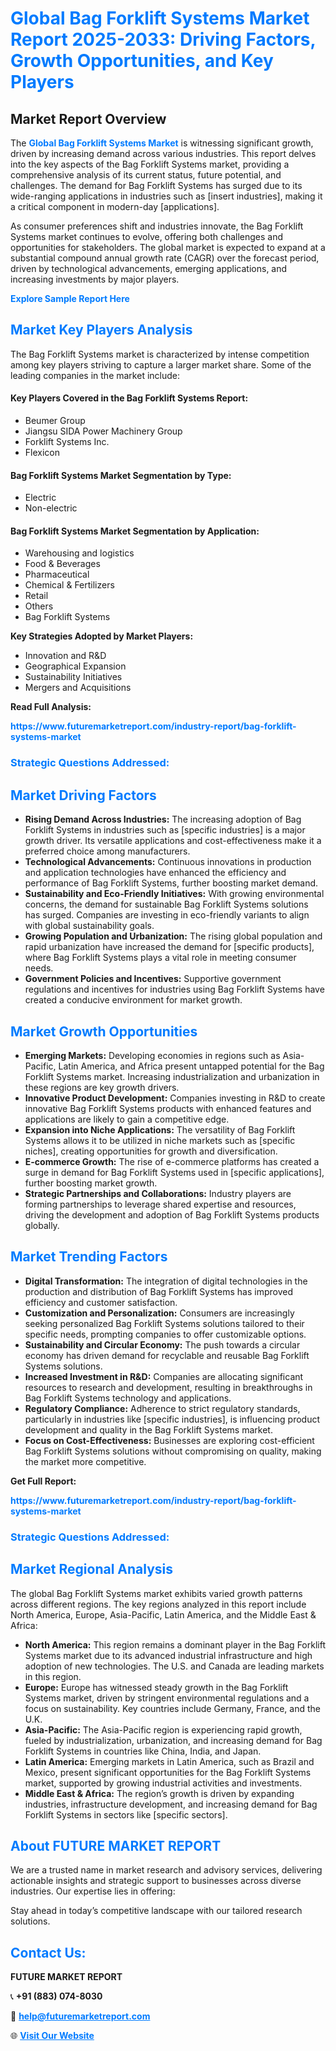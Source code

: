 <h1 style="color: #007BFF;">Global Bag Forklift Systems Market Report 2025-2033: Driving Factors, Growth Opportunities, and Key Players</h1>

<section id="overview">
<h2>Market Report Overview</h2>
<p>The <a href="https://www.futuremarketreport.com/industry-report/bag-forklift-systems-market" style="color: #007BFF; text-decoration: none;"><strong>Global Bag Forklift Systems Market</strong></a> is witnessing significant growth, driven by increasing demand across various industries. This report delves into the key aspects of the Bag Forklift Systems market, providing a comprehensive analysis of its current status, future potential, and challenges. The demand for Bag Forklift Systems has surged due to its wide-ranging applications in industries such as [insert industries], making it a critical component in modern-day [applications].</p>
<p>As consumer preferences shift and industries innovate, the Bag Forklift Systems market continues to evolve, offering both challenges and opportunities for stakeholders. The global market is expected to expand at a substantial compound annual growth rate (CAGR) over the forecast period, driven by technological advancements, emerging applications, and increasing investments by major players.</p>
</section>

<section id="overview">
<p><a href="https://www.futuremarketreport.com/request-sample/reportId=113166" style="color: #007BFF; text-decoration: none;"><strong>Explore Sample Report Here</strong></a></p>
</section>

<section id="key-players">
<h2 style="color: #007BFF;">Market Key Players Analysis</h2>
<p>The Bag Forklift Systems market is characterized by intense competition among key players striving to capture a larger market share. Some of the leading companies in the market include:</p>
<h4>Key Players Covered in the Bag Forklift Systems Report:</h4>
<ul><li>Beumer Group</li><li>Jiangsu SIDA Power Machinery Group</li><li>Forklift Systems Inc.</li><li>Flexicon</li></ul>
<h4>Bag Forklift Systems Market Segmentation by Type:</h4>
<ul><li>Electric</li><li>Non-electric</li></ul>

<h4>Bag Forklift Systems Market Segmentation by Application:</h4>
<ul><li>Warehousing and logistics</li><li>Food &amp; Beverages</li><li>Pharmaceutical</li><li>Chemical &amp; Fertilizers</li><li>Retail</li><li>Others</li><li>Bag Forklift Systems</li></ul>
<p><strong>Key Strategies Adopted by Market Players:</strong></p>
<ul>
<li>Innovation and R&D</li>
<li>Geographical Expansion</li>
<li>Sustainability Initiatives</li>
<li>Mergers and Acquisitions</li>
</ul>
</section>

<section>
<p><strong>Read Full Analysis: </strong></p><a href="https://www.futuremarketreport.com/industry-report/bag-forklift-systems-market" style="color: #007BFF; text-decoration: none;"><strong>https://www.futuremarketreport.com/industry-report/bag-forklift-systems-market</strong></a>
<h3 style="color: #007BFF;">Strategic Questions Addressed:</h3>
</section>

<section id="driving-factors">
<h2 style="color: #007BFF;">Market Driving Factors</h2>
<ul>
<li><strong>Rising Demand Across Industries:</strong> The increasing adoption of Bag Forklift Systems in industries such as [specific industries] is a major growth driver. Its versatile applications and cost-effectiveness make it a preferred choice among manufacturers.</li>
<li><strong>Technological Advancements:</strong> Continuous innovations in production and application technologies have enhanced the efficiency and performance of Bag Forklift Systems, further boosting market demand.</li>
<li><strong>Sustainability and Eco-Friendly Initiatives:</strong> With growing environmental concerns, the demand for sustainable Bag Forklift Systems solutions has surged. Companies are investing in eco-friendly variants to align with global sustainability goals.</li>
<li><strong>Growing Population and Urbanization:</strong> The rising global population and rapid urbanization have increased the demand for [specific products], where Bag Forklift Systems plays a vital role in meeting consumer needs.</li>
<li><strong>Government Policies and Incentives:</strong> Supportive government regulations and incentives for industries using Bag Forklift Systems have created a conducive environment for market growth.</li>
</ul>
</section>

<section id="growth-opportunities">
<h2 style="color: #007BFF;">Market Growth Opportunities</h2>
<ul>
<li><strong>Emerging Markets:</strong> Developing economies in regions such as Asia-Pacific, Latin America, and Africa present untapped potential for the Bag Forklift Systems market. Increasing industrialization and urbanization in these regions are key growth drivers.</li>
<li><strong>Innovative Product Development:</strong> Companies investing in R&D to create innovative Bag Forklift Systems products with enhanced features and applications are likely to gain a competitive edge.</li>
<li><strong>Expansion into Niche Applications:</strong> The versatility of Bag Forklift Systems allows it to be utilized in niche markets such as [specific niches], creating opportunities for growth and diversification.</li>
<li><strong>E-commerce Growth:</strong> The rise of e-commerce platforms has created a surge in demand for Bag Forklift Systems used in [specific applications], further boosting market growth.</li>
<li><strong>Strategic Partnerships and Collaborations:</strong> Industry players are forming partnerships to leverage shared expertise and resources, driving the development and adoption of Bag Forklift Systems products globally.</li>
</ul>
</section>

<section id="trending-factors">
<h2 style="color: #007BFF;">Market Trending Factors</h2>
<ul>
<li><strong>Digital Transformation:</strong> The integration of digital technologies in the production and distribution of Bag Forklift Systems has improved efficiency and customer satisfaction.</li>
<li><strong>Customization and Personalization:</strong> Consumers are increasingly seeking personalized Bag Forklift Systems solutions tailored to their specific needs, prompting companies to offer customizable options.</li>
<li><strong>Sustainability and Circular Economy:</strong> The push towards a circular economy has driven demand for recyclable and reusable Bag Forklift Systems solutions.</li>
<li><strong>Increased Investment in R&D:</strong> Companies are allocating significant resources to research and development, resulting in breakthroughs in Bag Forklift Systems technology and applications.</li>
<li><strong>Regulatory Compliance:</strong> Adherence to strict regulatory standards, particularly in industries like [specific industries], is influencing product development and quality in the Bag Forklift Systems market.</li>
<li><strong>Focus on Cost-Effectiveness:</strong> Businesses are exploring cost-efficient Bag Forklift Systems solutions without compromising on quality, making the market more competitive.</li>
</ul>
</section>

<section>
<p><strong>Get Full Report: </strong></p><a href="https://www.futuremarketreport.com/industry-report/bag-forklift-systems-market" style="color: #007BFF; text-decoration: none;"><strong>https://www.futuremarketreport.com/industry-report/bag-forklift-systems-market</strong></a>
<h3 style="color: #007BFF;">Strategic Questions Addressed:</h3>
</section>


<section id="regional-analysis">
<h2 style="color: #007BFF;">Market Regional Analysis</h2>
<p>The global Bag Forklift Systems market exhibits varied growth patterns across different regions. The key regions analyzed in this report include North America, Europe, Asia-Pacific, Latin America, and the Middle East & Africa:</p>
<ul>
<li><strong>North America:</strong> This region remains a dominant player in the Bag Forklift Systems market due to its advanced industrial infrastructure and high adoption of new technologies. The U.S. and Canada are leading markets in this region.</li>
<li><strong>Europe:</strong> Europe has witnessed steady growth in the Bag Forklift Systems market, driven by stringent environmental regulations and a focus on sustainability. Key countries include Germany, France, and the U.K.</li>
<li><strong>Asia-Pacific:</strong> The Asia-Pacific region is experiencing rapid growth, fueled by industrialization, urbanization, and increasing demand for Bag Forklift Systems in countries like China, India, and Japan.</li>
<li><strong>Latin America:</strong> Emerging markets in Latin America, such as Brazil and Mexico, present significant opportunities for the Bag Forklift Systems market, supported by growing industrial activities and investments.</li>
<li><strong>Middle East & Africa:</strong> The region’s growth is driven by expanding industries, infrastructure development, and increasing demand for Bag Forklift Systems in sectors like [specific sectors].</li>
</ul>
</section>

<footer>
<h2 style="color: #007BFF;">About FUTURE MARKET REPORT</h2>
<p>We are a trusted name in market research and advisory services, delivering actionable insights and strategic support to businesses across diverse industries. Our expertise lies in offering:</p>

<p>Stay ahead in today’s competitive landscape with our tailored research solutions.</p>

<h2 style="color: #007BFF;">Contact Us:</h2>
<p><strong>FUTURE MARKET REPORT</strong></p>
<p>📞 <strong>+91 (883) 074-8030</strong></p>
<p>📧 <strong><a href="mailto:help@futuremarketreport.com" style="color: #007BFF;">help@futuremarketreport.com</a></strong></p>
<p>🌐 <strong><a href="https://www.futuremarketreport.com/" style="color: #007BFF;">Visit Our Website</a></strong></p>
</footer>